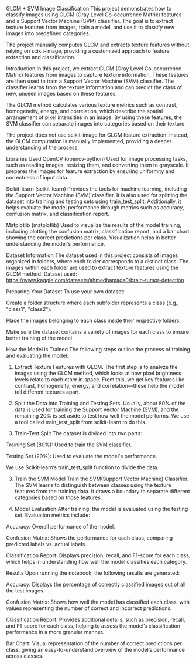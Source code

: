 GLCM + SVM Image Classification
This project demonstrates how to classify images using GLCM (Gray Level Co-occurrence Matrix) features and a Support Vector Machine (SVM) classifier. The goal is to extract texture features from images, train a model, and use it to classify new images into predefined categories.

The project manually computes GLCM and extracts texture features without relying on scikit-image, providing a customized approach to feature extraction and classification.

Introduction
In this project, we extract GLCM (Gray Level Co-occurrence Matrix) features from images to capture texture information. These features are then used to train a Support Vector Machine (SVM) classifier. The classifier learns from the texture information and can predict the class of new, unseen images based on these features.

The GLCM method calculates various texture metrics such as contrast, homogeneity, energy, and correlation, which describe the spatial arrangement of pixel intensities in an image. By using these features, the SVM classifier can separate images into categories based on their texture.

The project does not use scikit-image for GLCM feature extraction. Instead, the GLCM computation is manually implemented, providing a deeper understanding of the process.

Libraries Used
OpenCV (opencv-python)
Used for image processing tasks, such as reading images, resizing them, and converting them to grayscale. It prepares the images for feature extraction by ensuring uniformity and correctness of input data.

Scikit-learn (scikit-learn)
Provides the tools for machine learning, including the Support Vector Machine (SVM) classifier. It is also used for splitting the dataset into training and testing sets using train_test_split. Additionally, it helps evaluate the model performance through metrics such as accuracy, confusion matrix, and classification report.

Matplotlib (matplotlib)
Used to visualize the results of the model training, including plotting the confusion matrix, classification report, and a bar chart showing the correct predictions per class. Visualization helps in better understanding the model's performance.

Dataset Information
The dataset used in this project consists of images organized in folders, where each folder corresponds to a distinct class. The images within each folder are used to extract texture features using the GLCM method. Dataset used: https://www.kaggle.com/datasets/ahmedhamada0/brain-tumor-detection

Preparing Your Dataset
To use your own dataset:

Create a folder structure where each subfolder represents a class (e.g., "class1", "class2").

Place the images belonging to each class inside their respective folders.

Make sure the dataset contains a variety of images for each class to ensure better training of the model.

How the Model is Trained
The following steps outline the process of training and evaluating the model:

1. Extract Texture Features with GLCM. The first step is to analyze the images using the GLCM method, which looks at how pixel brightness levels relate to each other in space. From this, we get key features like contrast, homogeneity, energy, and correlation—these help the model tell different textures apart.

2. Split the Data into Training and Testing Sets. Usually, about 80% of the data is used for training the Support Vector Machine (SVM), and the remaining 20% is set aside to test how well the model performs. We use a tool called train_test_split from scikit-learn to do this.

3. Train-Test Split
The dataset is divided into two parts:

Training Set (80%): Used to train the SVM classifier.

Testing Set (20%): Used to evaluate the model's performance.

We use Scikit-learn’s train_test_split function to divide the data.

3. Train the SVM Model
Train the SVM(Support Vector Machine) Classifier. The SVM learns to distinguish between classes using the texture features from the training data. It draws a boundary to separate different categories based on those features.

4. Model Evaluation
After training, the model is evaluated using the testing set. Evaluation metrics include:

Accuracy: Overall performance of the model.

Confusion Matrix: Shows the performance for each class, comparing predicted labels vs. actual labels.

Classification Report: Displays precision, recall, and F1-score for each class, which helps in understanding how well the model classifies each category.

Results
Upon running the notebook, the following results are generated:

Accuracy: Displays the percentage of correctly classified images out of all the test images.

Confusion Matrix: Shows how well the model has classified each class, with values representing the number of correct and incorrect predictions.

Classification Report: Provides additional details, such as precision, recall, and F1-score for each class, helping to assess the model’s classification performance in a more granular manner.

Bar Chart: Visual representation of the number of correct predictions per class, giving an easy-to-understand overview of the model’s performance across classes.
